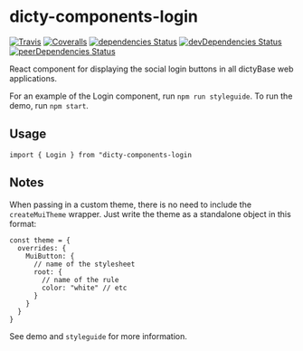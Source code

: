 # dicty-components-login

[![Travis][build-badge]][build]
[![Coveralls][coveralls-badge]][coveralls]
[![dependencies Status](https://david-dm.org/dictyBase/dicty-components-login/status.svg?style=flat-square)](https://david-dm.org/dictyBase/dicty-components-login)
[![devDependencies Status](https://david-dm.org/dictyBase/dicty-components-login/dev-status.svg?style=flat-square)](https://david-dm.org/dictyBase/dicty-components-login?type=dev)
[![peerDependencies Status](https://david-dm.org/dictyBase/dicty-components-login/peer-status.svg?style=flat-square)](https://david-dm.org/dictyBase/dicty-components-login?type=peer)

React component for displaying the social login buttons in all dictyBase web applications.

For an example of the Login component, run `npm run styleguide`. To run the demo, run `npm start`.

## Usage

`import { Login } from "dicty-components-login`

## Notes

When passing in a custom theme, there is no need to include the `createMuiTheme` wrapper. Just write the theme as a standalone object in this format:

```
const theme = {
  overrides: {
    MuiButton: {
      // name of the stylesheet
      root: {
        // name of the rule
        color: "white" // etc
      }
    }
  }
}
```

See demo and `styleguide` for more information.

[build-badge]: https://travis-ci.org/dictyBase/dicty-components-login.svg?branch=develop
[build]: https://travis-ci.org/dictyBase/dicty-components-login
[coveralls-badge]: https://coveralls.io/repos/github/dictyBase/dicty-components-login/badge.svg?branch=develop
[coveralls]: https://coveralls.io/github/dictyBase/dicty-components-login?branch=develop
